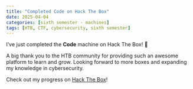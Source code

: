 ```yaml
---
title: "Completed Code on Hack The Box"
date: 2025-04-04
categories: [sixth semester - machines]
tags: [HTB, CTF, cybersecurity, sixth semester]
---
```


I’ve just completed the **Code** machine on Hack The Box! 🎉

A big thank you to the HTB community for providing such an awesome platform to learn and grow. Looking forward to more boxes and expanding my knowledge in cybersecurity. 

Check out my progress on [Hack The Box](https://www.hackthebox.com/achievement/machine/1242702/653)!

